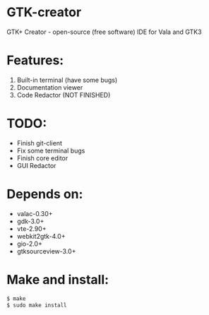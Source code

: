 # GTK-creator
GTK+ Creator - open-source (free software) IDE for Vala and GTK3

# Features:
1. Built-in terminal (have some bugs)
2. Documentation viewer
3. Code Redactor (NOT FINISHED)

# TODO:
* Finish git-client
* Fix some terminal bugs
* Finish core editor
* GUI Redactor

# Depends on:
* valac-0.30+
* gdk-3.0+
* vte-2.90+
* webkit2gtk-4.0+
* gio-2.0+
* gtksourceview-3.0+

# Make and install:
````bash
$ make
$ sudo make install
````

